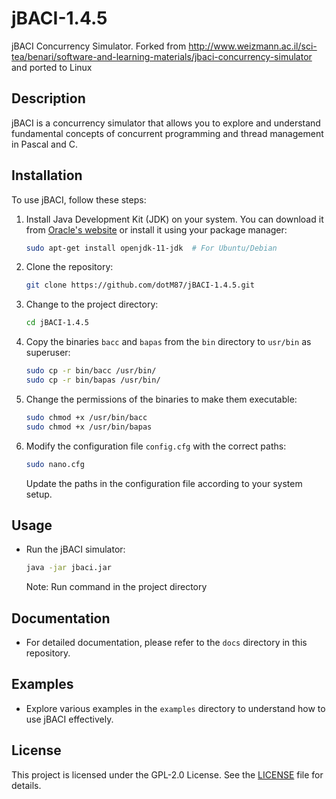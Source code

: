 # jBACI-1.4.5
jBACI Concurrency Simulator. Forked from http://www.weizmann.ac.il/sci-tea/benari/software-and-learning-materials/jbaci-concurrency-simulator and ported to Linux 

## Description
jBACI is a concurrency simulator that allows you to explore and understand fundamental concepts of concurrent programming and thread management in Pascal and C.

## Installation
To use jBACI, follow these steps:

1. Install Java Development Kit (JDK) on your system. You can download it from [Oracle's website](https://www.oracle.com/java/technologies/downloads/) or install it using your package manager:
    ```bash
    sudo apt-get install openjdk-11-jdk  # For Ubuntu/Debian
    ``` 
2. Clone the repository:
    ```bash
    git clone https://github.com/dotM87/jBACI-1.4.5.git
    ``` 

3. Change to the project directory:
    ```bash
    cd jBACI-1.4.5
    ```

4. Copy the binaries `bacc` and `bapas` from the `bin` directory to `usr/bin` as superuser:
    ```bash
    sudo cp -r bin/bacc /usr/bin/
    sudo cp -r bin/bapas /usr/bin/
    ```

5. Change the permissions of the binaries to make them executable:
    ```bash
    sudo chmod +x /usr/bin/bacc
    sudo chmod +x /usr/bin/bapas
    ```
6. Modify the configuration file `config.cfg` with the correct paths:
    ```bash
    sudo nano.cfg
    ```
    Update the paths in the configuration file according to your system setup.

## Usage
* Run the jBACI simulator:
    ```bash
    java -jar jbaci.jar
    ```
    Note: Run command in the project directory

## Documentation
* For detailed documentation, please refer to the `docs` directory in this repository.

## Examples
* Explore various examples in the `examples` directory to understand how to use jBACI effectively.


## License
This project is licensed under the GPL-2.0 License. See the [LICENSE](LICENSE) file for details.
